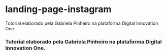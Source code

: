 # landing-page-instagram
Tutorial elaborado pela Gabriela Pinheiro na plataforma Digital Innovation One.

### Tutorial elaborado pela Gabriela Pinheiro na plataforma Digital Innovation One.
